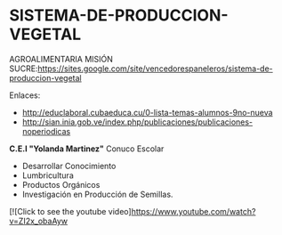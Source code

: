 # SISTEMA-DE-PRODUCCION-VEGETAL
AGROALIMENTARIA MISIÓN SUCRE:https://sites.google.com/site/vencedorespaneleros/sistema-de-produccion-vegetal

Enlaces:
+ http://educlaboral.cubaeduca.cu/0-lista-temas-alumnos-9no-nueva
+ http://sian.inia.gob.ve/index.php/publicaciones/publicaciones-noperiodicas

 **C.E.I "Yolanda Martinez"** Conuco Escolar
+ Desarrollar Conocimiento
+ Lumbricultura
+ Productos Orgánicos
+ Investigación en Producción de Semillas.


[![Click to see the youtube video]https://www.youtube.com/watch?v=ZI2x_obaAyw
